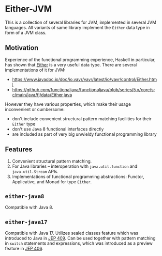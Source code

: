 # Either-JVM

This is a collection of several libraries for JVM, implemented in several JVM
languages.  All variants of same library implement the `Either` data type in
form of a JVM class.

## Motivation

Experience of the functional programming experience, Haskell in particular, has
shown that [Either](https://hackage.haskell.org/package/base/docs/Data-Either.html)
is a very useful data type.  There are several implementations of it for JVM:

- https://www.javadoc.io/doc/io.vavr/vavr/latest/io/vavr/control/Either.html
- https://github.com/functionaljava/functionaljava/blob/series/5.x/core/src/main/java/fj/data/Either.java

However they have various properties, which make their usage inconvenient or
cumbersome:

- don't include convenient structural pattern matching facilities for their
  `Either` type
- don't use Java 8 functional interfaces directly
- are included as part of very big unwieldy functional programming library

## Features

1. Convenient structural pattern matching.
2. For Java libraries – interoperation with `java.util.function` and
   `java.util.Stream` APIs.
3. Implementations of functional programming abstractions: Functor, Applicative,
   and Monad for type `Either`.

## `either-java8`

Compatible with Java 8.

## `either-java17`

Compatible with Java 17. Utilizes sealed classes feature which was introduced to
Java in [JEP 409](https://openjdk.java.net/jeps/409). Can be used together with
pattern matching in `switch` statements and expressions, which was introduced as
a preview feature in [JEP 406](https://openjdk.java.net/jeps/406).
